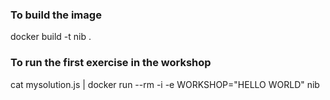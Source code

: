 ### To build the image

docker build -t nib .

### To run the first exercise in the workshop

cat mysolution.js | docker run --rm -i -e WORKSHOP="HELLO WORLD" nib
